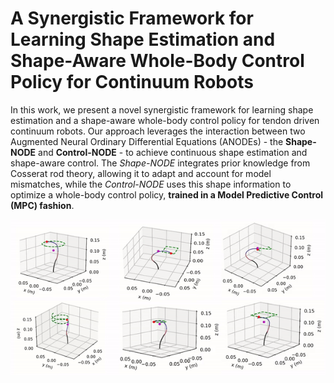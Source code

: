#   A Synergistic Framework for Learning Shape Estimation and Shape-Aware Whole-Body Control Policy for Continuum Robots
In this work, we present a novel synergistic framework for learning shape estimation and a shape-aware whole-body control policy for tendon driven continuum robots. Our approach leverages the interaction between two Augmented Neural Ordinary Differential Equations (ANODEs) - the **Shape-NODE** and **Control-NODE** - to achieve continuous shape estimation and shape-aware control. The *Shape-NODE* integrates prior knowledge from Cosserat rod theory, allowing it to adapt and account for model mismatches, while the *Control-NODE* uses this shape information to optimize a whole-body control policy, **trained in a Model Predictive Control (MPC) fashion**.
<div align="center">
  <img src="ctr_obs.gif" alt="Image description" width="600">
</div>
